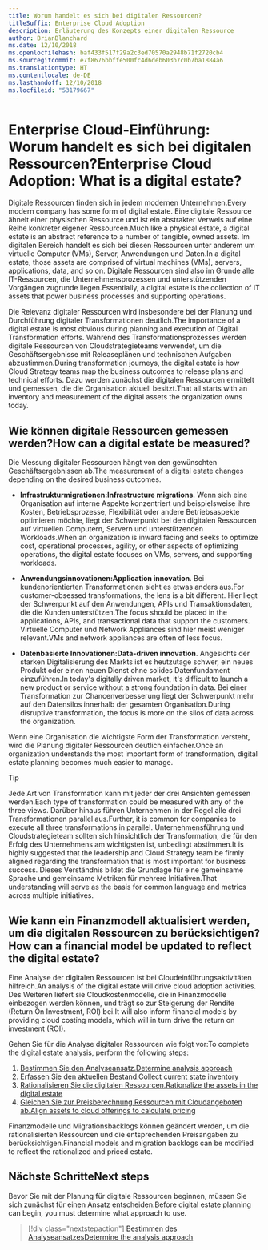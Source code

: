 ```yaml
---
title: Worum handelt es sich bei digitalen Ressourcen?
titleSuffix: Enterprise Cloud Adoption
description: Erläuterung des Konzepts einer digitalen Ressource
author: BrianBlanchard
ms.date: 12/10/2018
ms.openlocfilehash: baf433f517f29a2c3ed70570a2948b71f2720cb4
ms.sourcegitcommit: e7f8676bbffe500fc4d6deb603b7c0b7ba1884a6
ms.translationtype: HT
ms.contentlocale: de-DE
ms.lasthandoff: 12/10/2018
ms.locfileid: "53179667"
---
```

# <a name="enterprise-cloud-adoption-what-is-a-digital-estate"></a><span data-ttu-id="be28c-103">Enterprise Cloud-Einführung: Worum handelt es sich bei digitalen Ressourcen?</span><span class="sxs-lookup"><span data-stu-id="be28c-103">Enterprise Cloud Adoption: What is a digital estate?</span></span>

<span data-ttu-id="be28c-104">Digitale Ressourcen finden sich in jedem modernen Unternehmen.</span><span class="sxs-lookup"><span data-stu-id="be28c-104">Every modern company has some form of digital estate.</span></span> <span data-ttu-id="be28c-105">Eine digitale Ressource ähnelt einer physischen Ressource und ist ein abstrakter Verweis auf eine Reihe konkreter eigener Ressourcen.</span><span class="sxs-lookup"><span data-stu-id="be28c-105">Much like a physical estate, a digital estate is an abstract reference to a number of tangible, owned assets.</span></span> <span data-ttu-id="be28c-106">Im digitalen Bereich handelt es sich bei diesen Ressourcen unter anderem um virtuelle Computer (VMs), Server, Anwendungen und Daten.</span><span class="sxs-lookup"><span data-stu-id="be28c-106">In a digital estate, those assets are comprised of virtual machines (VMs), servers, applications, data, and so on.</span></span> <span data-ttu-id="be28c-107">Digitale Ressourcen sind also im Grunde alle IT-Ressourcen, die Unternehmensprozessen und unterstützenden Vorgängen zugrunde liegen.</span><span class="sxs-lookup"><span data-stu-id="be28c-107">Essentially, a digital estate is the collection of IT assets that power business processes and supporting operations.</span></span>

<span data-ttu-id="be28c-108">Die Relevanz digitaler Ressourcen wird insbesondere bei der Planung und Durchführung digitaler Transformationen deutlich.</span><span class="sxs-lookup"><span data-stu-id="be28c-108">The importance of a digital estate is most obvious during planning and execution of Digital Transformation efforts.</span></span> <span data-ttu-id="be28c-109">Während des Transformationsprozesses werden digitale Ressourcen von Cloudstrategieteams verwendet, um die Geschäftsergebnisse mit Releaseplänen und technischen Aufgaben abzustimmen.</span><span class="sxs-lookup"><span data-stu-id="be28c-109">During transformation journeys, the digital estate is how Cloud Strategy teams map the business outcomes to release plans and technical efforts.</span></span> <span data-ttu-id="be28c-110">Dazu werden zunächst die digitalen Ressourcen ermittelt und gemessen, die die Organisation aktuell besitzt.</span><span class="sxs-lookup"><span data-stu-id="be28c-110">That all starts with an inventory and measurement of the digital assets the organization owns today.</span></span>

## <a name="how-can-a-digital-estate-be-measured"></a><span data-ttu-id="be28c-111">Wie können digitale Ressourcen gemessen werden?</span><span class="sxs-lookup"><span data-stu-id="be28c-111">How can a digital estate be measured?</span></span>

<span data-ttu-id="be28c-112">Die Messung digitaler Ressourcen hängt von den gewünschten Geschäftsergebnissen ab.</span><span class="sxs-lookup"><span data-stu-id="be28c-112">The measurement of a digital estate changes depending on the desired business outcomes.</span></span>

- <span data-ttu-id="be28c-113">**Infrastrukturmigrationen:**</span><span class="sxs-lookup"><span data-stu-id="be28c-113">**Infrastructure migrations**.</span></span> <span data-ttu-id="be28c-114">Wenn sich eine Organisation auf interne Aspekte konzentriert und beispielsweise ihre Kosten, Betriebsprozesse, Flexibilität oder andere Betriebsaspekte optimieren möchte, liegt der Schwerpunkt bei den digitalen Ressourcen auf virtuellen Computern, Servern und unterstützenden Workloads.</span><span class="sxs-lookup"><span data-stu-id="be28c-114">When an organization is inward facing and seeks to optimize cost, operational processes, agility, or other aspects of optimizing operations, the digital estate focuses on VMs, servers, and supporting workloads.</span></span>

- <span data-ttu-id="be28c-115">**Anwendungsinnovationen:**</span><span class="sxs-lookup"><span data-stu-id="be28c-115">**Application innovation**.</span></span> <span data-ttu-id="be28c-116">Bei kundenorientierten Transformationen sieht es etwas anders aus.</span><span class="sxs-lookup"><span data-stu-id="be28c-116">For customer-obsessed transformations, the lens is a bit different.</span></span> <span data-ttu-id="be28c-117">Hier liegt der Schwerpunkt auf den Anwendungen, APIs und Transaktionsdaten, die die Kunden unterstützen.</span><span class="sxs-lookup"><span data-stu-id="be28c-117">The focus should be placed in the applications, APIs, and transactional data that support the customers.</span></span> <span data-ttu-id="be28c-118">Virtuelle Computer und Network Appliances sind hier meist weniger relevant.</span><span class="sxs-lookup"><span data-stu-id="be28c-118">VMs and network appliances are often of less focus.</span></span>

- <span data-ttu-id="be28c-119">**Datenbasierte Innovationen:**</span><span class="sxs-lookup"><span data-stu-id="be28c-119">**Data-driven innovation**.</span></span> <span data-ttu-id="be28c-120">Angesichts der starken Digitalisierung des Markts ist es heutzutage schwer, ein neues Produkt oder einen neuen Dienst ohne solides Datenfundament einzuführen.</span><span class="sxs-lookup"><span data-stu-id="be28c-120">In today's digitally driven market, it's difficult to launch a new product or service without a strong foundation in data.</span></span> <span data-ttu-id="be28c-121">Bei einer Transformation zur Chancenverbesserung liegt der Schwerpunkt mehr auf den Datensilos innerhalb der gesamten Organisation.</span><span class="sxs-lookup"><span data-stu-id="be28c-121">During disruptive transformation, the focus is more on the silos of data across the organization.</span></span>

<span data-ttu-id="be28c-122">Wenn eine Organisation die wichtigste Form der Transformation versteht, wird die Planung digitaler Ressourcen deutlich einfacher.</span><span class="sxs-lookup"><span data-stu-id="be28c-122">Once an organization understands the most important form of transformation, digital estate planning becomes much easier to manage.</span></span>

> [!TIP]
> <span data-ttu-id="be28c-123">Jede Art von Transformation kann mit jeder der drei Ansichten gemessen werden.</span><span class="sxs-lookup"><span data-stu-id="be28c-123">Each type of transformation could be measured with any of the three views.</span></span> <span data-ttu-id="be28c-124">Darüber hinaus führen Unternehmen in der Regel alle drei Transformationen parallel aus.</span><span class="sxs-lookup"><span data-stu-id="be28c-124">Further, it is common for companies to execute all three transformations in parallel.</span></span> <span data-ttu-id="be28c-125">Unternehmensführung und Cloudstrategieteam sollten sich hinsichtlich der Transformation, die für den Erfolg des Unternehmens am wichtigsten ist, unbedingt abstimmen.</span><span class="sxs-lookup"><span data-stu-id="be28c-125">It is highly suggested that the leadership and Cloud Strategy team be firmly aligned regarding the transformation that is most important for business success.</span></span> <span data-ttu-id="be28c-126">Dieses Verständnis bildet die Grundlage für eine gemeinsame Sprache und gemeinsame Metriken für mehrere Initiativen.</span><span class="sxs-lookup"><span data-stu-id="be28c-126">That understanding will serve as the basis for common language and metrics across multiple initiatives.</span></span>

## <a name="how-can-a-financial-model-be-updated-to-reflect-the-digital-estate"></a><span data-ttu-id="be28c-127">Wie kann ein Finanzmodell aktualisiert werden, um die digitalen Ressourcen zu berücksichtigen?</span><span class="sxs-lookup"><span data-stu-id="be28c-127">How can a financial model be updated to reflect the digital estate?</span></span>

<span data-ttu-id="be28c-128">Eine Analyse der digitalen Ressourcen ist bei Cloudeinführungsaktivitäten hilfreich.</span><span class="sxs-lookup"><span data-stu-id="be28c-128">An analysis of the digital estate will drive cloud adoption activities.</span></span> <span data-ttu-id="be28c-129">Des Weiteren liefert sie Cloudkostenmodelle, die in Finanzmodelle einbezogen werden können, und trägt so zur Steigerung der Rendite (Return On Investment, ROI) bei.</span><span class="sxs-lookup"><span data-stu-id="be28c-129">It will also inform financial models by providing cloud costing models, which will in turn drive the return on investment (ROI).</span></span>

<span data-ttu-id="be28c-130">Gehen Sie für die Analyse digitaler Ressourcen wie folgt vor:</span><span class="sxs-lookup"><span data-stu-id="be28c-130">To complete the digital estate analysis, perform the following steps:</span></span>

1. [<span data-ttu-id="be28c-131">Bestimmen Sie den Analyseansatz.</span><span class="sxs-lookup"><span data-stu-id="be28c-131">Determine analysis approach</span></span>](approach.md)
1. [<span data-ttu-id="be28c-132">Erfassen Sie den aktuellen Bestand.</span><span class="sxs-lookup"><span data-stu-id="be28c-132">Collect current state inventory</span></span>](inventory.md)
1. [<span data-ttu-id="be28c-133">Rationalisieren Sie die digitalen Ressourcen.</span><span class="sxs-lookup"><span data-stu-id="be28c-133">Rationalize the assets in the digital estate</span></span>](rationalize.md)
1. [<span data-ttu-id="be28c-134">Gleichen Sie zur Preisberechnung Ressourcen mit Cloudangeboten ab.</span><span class="sxs-lookup"><span data-stu-id="be28c-134">Align assets to cloud offerings to calculate pricing</span></span>](calculate.md)

<span data-ttu-id="be28c-135">Finanzmodelle und Migrationsbacklogs können geändert werden, um die rationalisierten Ressourcen und die entsprechenden Preisangaben zu berücksichtigen.</span><span class="sxs-lookup"><span data-stu-id="be28c-135">Financial models and migration backlogs can be modified to reflect the rationalized and priced estate.</span></span>

## <a name="next-steps"></a><span data-ttu-id="be28c-136">Nächste Schritte</span><span class="sxs-lookup"><span data-stu-id="be28c-136">Next steps</span></span>

<span data-ttu-id="be28c-137">Bevor Sie mit der Planung für digitale Ressourcen beginnen, müssen Sie sich zunächst für einen Ansatz entscheiden.</span><span class="sxs-lookup"><span data-stu-id="be28c-137">Before digital estate planning can begin, you must determine what approach to use.</span></span>

> [!div class="nextstepaction"]
> [<span data-ttu-id="be28c-138">Bestimmen des Analyseansatzes</span><span class="sxs-lookup"><span data-stu-id="be28c-138">Determine the analysis approach</span></span>](approach.md)